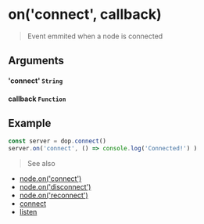 # on('connect', callback)

> Event emmited when a node is connected


## Arguments

#### 'connect' `String`

#### callback `Function`


## Example

```js
const server = dop.connect()
server.on('connect', () => console.log('Connected!') )
```


> See also
- [node.on('connect')](/api/javascript/node-onconnect)
- [node.on('disconnect')](/api/javascript/node-ondisconnect)
- [node.on('reconnect')](/api/javascript/node-onreconnect)
- [connect](/api/javascript/connect)
- [listen](/api/javascript/listen)